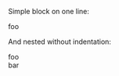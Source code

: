 Simple block on one line:

<div>
  foo
</div>

And nested without indentation:

<div>
  <div>
    <div>
      foo
    </div>
  </div>
  
  <div>
    bar
  </div>
</div>